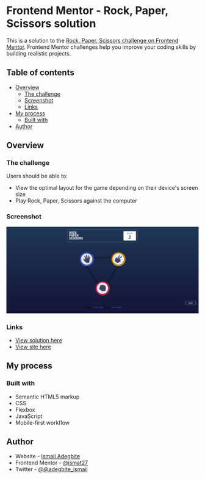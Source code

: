 # Frontend Mentor - Rock, Paper, Scissors solution

This is a solution to the [Rock, Paper, Scissors challenge on Frontend Mentor](https://www.frontendmentor.io/challenges/rock-paper-scissors-game-pTgwgvgH). Frontend Mentor challenges help you improve your coding skills by building realistic projects. 

## Table of contents

- [Overview](#overview)
  - [The challenge](#the-challenge)
  - [Screenshot](#screenshot)
  - [Links](#links)
- [My process](#my-process)
  - [Built with](#built-with)
- [Author](#author)


## Overview

### The challenge

Users should be able to:

- View the optimal layout for the game depending on their device's screen size
- Play Rock, Paper, Scissors against the computer

### Screenshot

![](./screenshot.png)

### Links

- [View solution here](https://github.com/Ismat27/rock-paper-scisssors)
- [View site here](https://your-live-site-url.com)

## My process

### Built with

- Semantic HTML5 markup
- CSS
- Flexbox
- JavaScript
- Mobile-first workflow

## Author

- Website - [Ismail Adegbite](https://github.com/ismat27)
- Frontend Mentor - [@ismat27](https://www.frontendmentor.io/profile/ismat27)
- Twitter - [@@adegbite_ismail](https://www.twitter.com/@adegbite_ismail)

